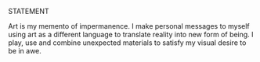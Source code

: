 STATEMENT

Art is my memento of impermanence. I make personal messages to myself using art as a different language to translate reality into new form of being. I play, use and combine unexpected materials to satisfy my visual desire to be in awe.